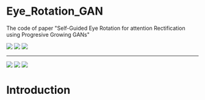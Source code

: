 # Eye_Rotation_GAN
The code of paper "Self-Guided Eye Rotation for attention Rectification using Progresive Growing GANs"

![](img/gif1/age.gif)
![](img/gif2/age.gif)
![](img/gif3/age.gif)

--------------------
![](img/gif4/age.gif)
![](img/gif5/age.gif)
![](img/gif6/age.gif)


# Introduction

